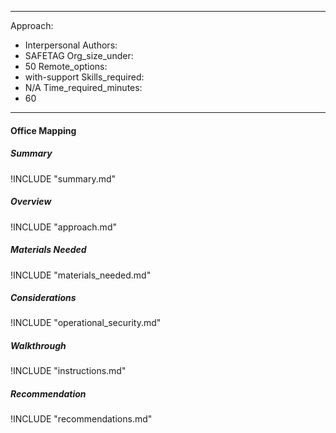 
---
Approach:
- Interpersonal
Authors:
- SAFETAG
Org_size_under:
- 50
Remote_options:
- with-support
Skills_required:
- N/A
Time_required_minutes:
- 60

---

#### Office Mapping

##### Summary
!INCLUDE "summary.md"

##### Overview
!INCLUDE "approach.md"

##### Materials Needed
!INCLUDE "materials_needed.md"

##### Considerations
!INCLUDE "operational_security.md"

##### Walkthrough
!INCLUDE "instructions.md"

##### Recommendation
!INCLUDE "recommendations.md"
